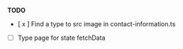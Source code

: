 **TODO**

- [ x ] Find a type to src image in contact-information.ts
- [ ] Type page for state fetchData
